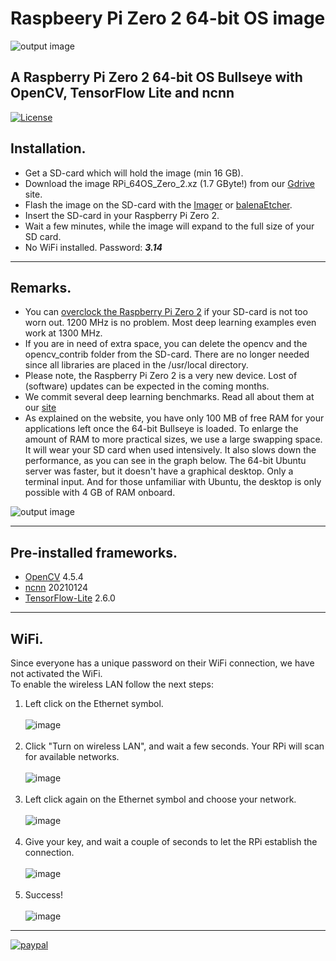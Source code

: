 # Raspbeery Pi Zero 2 64-bit OS image
![output image]( https://qengineering.eu/images/SDcard16GBZero2.webp )<br/>
## A Raspberry Pi Zero 2 64-bit OS Bullseye with OpenCV, TensorFlow Lite and ncnn
[![License](https://img.shields.io/badge/License-BSD%203--Clause-blue.svg)](https://opensource.org/licenses/BSD-3-Clause)<br/>
## Installation.

- Get a SD-card which will hold the image (min 16 GB). 
- Download the image RPi_64OS_Zero_2.xz (1.7 GByte!) from our [Gdrive](https://drive.google.com/file/d/1VPpalGylbriNlVggF35PeVApsVFXwlHv/view?usp=sharing) site.
- Flash the image on the SD-card with the [Imager](https://www.raspberrypi.org/software/) or [balenaEtcher](https://www.balena.io/etcher/).
- Insert the SD-card in your Raspberry Pi Zero 2.
- Wait a few minutes, while the image will expand to the full size of your SD card.
- No WiFi installed. Password: ***3.14***

------------

## Remarks.

* You can [overclock the Raspberry Pi Zero 2](https://qengineering.eu/install-64-os-on-raspberry-pi-zero-2.html) if your SD-card is not too worn out. 1200 MHz is no problem. Most deep learning examples even work at 1300 MHz.<br/>
* If you are in need of extra space, you can delete the opencv and the opencv_contrib folder from the SD-card. There are no longer needed since all libraries are placed in the /usr/local directory.
* Please note, the Raspberry Pi Zero 2 is a very new device. Lost of (software) updates can be expected in the coming months.
* We commit several deep learning benchmarks. Read all about them at our [site](https://qengineering.eu/install-64-os-on-raspberry-pi-zero-2.html)<br/>
* As explained on the website, you have only 100 MB of free RAM for your applications left once the 64-bit Bullseye is loaded. To enlarge the amount of RAM to more practical sizes, we use a large swapping space. It will wear your SD card when used intensively. It also slows down the performance, as you can see in the graph below. The 64-bit Ubuntu server was faster, but it doesn't have a graphical desktop. Only a terminal input. And for those unfamiliar with Ubuntu, the desktop is only possible with 4 GB of RAM onboard.<br/>

![output image](https://qengineering.eu/images/gcc_timing4.png)<br/>

------------

## Pre-installed frameworks.

- [OpenCV](https://qengineering.eu/deep-learning-with-opencv-on-raspberry-pi-4.html) 4.5.4
- [ncnn](https://qengineering.eu/install-ncnn-on-raspberry-pi-4.html) 20210124
- [TensorFlow-Lite](https://qengineering.eu/install-tensorflow-2-lite-on-raspberry-64-os.html) 2.6.0

------------

## WiFi.

Since everyone has a unique password on their WiFi connection, we have not activated the WiFi.<br/>
To enable the wireless LAN follow the next steps:<br/>

1) Left click on the Ethernet symbol.<br/><br/>
![image](https://user-images.githubusercontent.com/44409029/124445112-8eb8e880-dd7f-11eb-80e6-121dc31fd0b8.png)<br/><br/>
2) Click "Turn on wireless LAN", and wait a few seconds. Your RPi will scan for available networks.<br/><br/>
![image](https://user-images.githubusercontent.com/44409029/124445876-39310b80-dd80-11eb-97ff-1ef8f8c477e8.png)<br/><br/>
3) Left click again on the Ethernet symbol and choose your network.<br/><br/>
![image](https://user-images.githubusercontent.com/44409029/124446101-64b3f600-dd80-11eb-9385-eee4fd730268.png)<br/><br/>
4) Give your key, and wait a couple of seconds to let the RPi establish the connection.<br/><br/>
![image](https://user-images.githubusercontent.com/44409029/124447227-74800a00-dd81-11eb-9c47-bee6b2b84bc1.png)<br/><br/>
5) Success! <br/><br/>
![image](https://user-images.githubusercontent.com/44409029/124446775-063b4780-dd81-11eb-9fd8-2d597ad31cee.png)

------------

[![paypal](https://qengineering.eu/images/TipJarSmall4.png)](https://www.paypal.com/cgi-bin/webscr?cmd=_s-xclick&hosted_button_id=CPZTM5BB3FCYL) 


